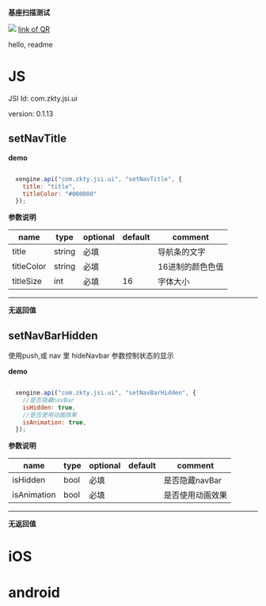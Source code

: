 

**基座扫描测试**
<div id='modulename' style='display:none'>ui</div> <img id='qrimg' src='https://api.qrserver.com/v1/create-qr-code/?size=150x150&data=http://192.168.44.52:3000/docs/modules/all/dist/ui/index.html'></img>
<a id='qrlink' href="about:none">link of QR</a>

hello, readme


# JS


JSI Id: com.zkty.jsi.ui

version: 0.1.13



## setNavTitle



**demo**
``` js

  xengine.api("com.zkty.jsi.ui", "setNavTitle", {
    title: "title",
    titleColor: "#000000"
  });

``` 

	
**参数说明**

| name                        | type      | optional | default   | comment  |
| --------------------------- | --------- | -------- | --------- |--------- |
| title | string | 必填 |  | 导航条的文字 |
| titleColor | string | 必填 |  | 16进制的颜色色值 |
| titleSize | int | 必填 | 16 | 字体大小 |


---------------------
**无返回值**




## setNavBarHidden

使用push,或 nav 里 hideNavbar 参数控制状态的显示

**demo**
``` js

  xengine.api("com.zkty.jsi.ui", "setNavBarHidden", {
    //是否隐藏navBar
    isHidden: true,
    //是否使用动画效果
    isAnimation: true,
  });

``` 

	
**参数说明**

| name                        | type      | optional | default   | comment  |
| --------------------------- | --------- | -------- | --------- |--------- |
| isHidden | bool | 必填 |  | 是否隐藏navBar |
| isAnimation | bool | 必填 |  | 是否使用动画效果 |


---------------------
**无返回值**



    

# iOS


# android


